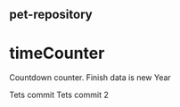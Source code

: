 ## pet-repository

# timeCounter
Сountdown counter. Finish data is new Year

Tets commit
Tets commit 2
